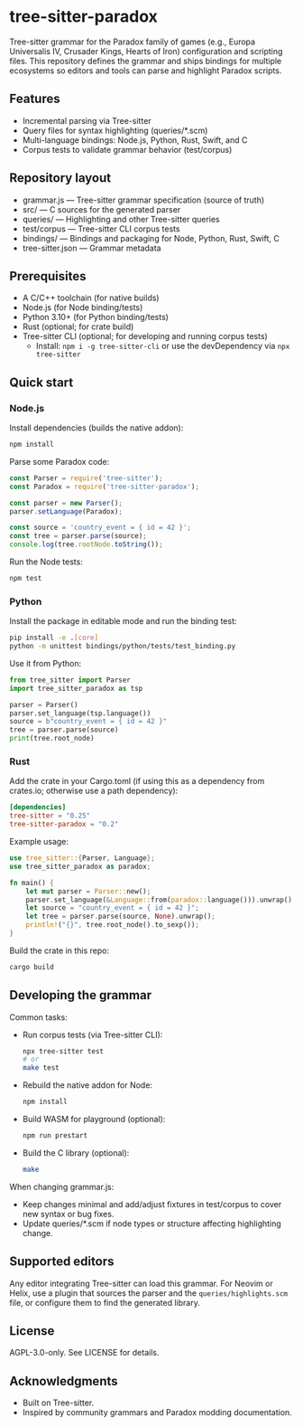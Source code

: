 # tree-sitter-paradox

Tree-sitter grammar for the Paradox family of games (e.g., Europa Universalis IV, Crusader Kings, Hearts of Iron) configuration and scripting files. This repository defines the grammar and ships bindings for multiple ecosystems so editors and tools can parse and highlight Paradox scripts.

## Features
- Incremental parsing via Tree-sitter
- Query files for syntax highlighting (queries/*.scm)
- Multi-language bindings: Node.js, Python, Rust, Swift, and C
- Corpus tests to validate grammar behavior (test/corpus)

## Repository layout
- grammar.js — Tree-sitter grammar specification (source of truth)
- src/ — C sources for the generated parser
- queries/ — Highlighting and other Tree-sitter queries
- test/corpus — Tree-sitter CLI corpus tests
- bindings/ — Bindings and packaging for Node, Python, Rust, Swift, C
- tree-sitter.json — Grammar metadata

## Prerequisites
- A C/C++ toolchain (for native builds)
- Node.js (for Node binding/tests)
- Python 3.10+ (for Python binding/tests)
- Rust (optional; for crate build)
- Tree-sitter CLI (optional; for developing and running corpus tests)
  - Install: `npm i -g tree-sitter-cli` or use the devDependency via `npx tree-sitter`

## Quick start

### Node.js
Install dependencies (builds the native addon):

```sh
npm install
```

Parse some Paradox code:

```js
const Parser = require('tree-sitter');
const Paradox = require('tree-sitter-paradox');

const parser = new Parser();
parser.setLanguage(Paradox);

const source = 'country_event = { id = 42 }';
const tree = parser.parse(source);
console.log(tree.rootNode.toString());
```

Run the Node tests:

```sh
npm test
```

### Python
Install the package in editable mode and run the binding test:

```sh
pip install -e .[core]
python -m unittest bindings/python/tests/test_binding.py
```

Use it from Python:

```py
from tree_sitter import Parser
import tree_sitter_paradox as tsp

parser = Parser()
parser.set_language(tsp.language())
source = b"country_event = { id = 42 }"
tree = parser.parse(source)
print(tree.root_node)
```

### Rust
Add the crate in your Cargo.toml (if using this as a dependency from crates.io; otherwise use a path dependency):

```toml
[dependencies]
tree-sitter = "0.25"
tree-sitter-paradox = "0.2"
```

Example usage:

```rust
use tree_sitter::{Parser, Language};
use tree_sitter_paradox as paradox;

fn main() {
    let mut parser = Parser::new();
    parser.set_language(&Language::from(paradox::language())).unwrap();
    let source = "country_event = { id = 42 }";
    let tree = parser.parse(source, None).unwrap();
    println!("{}", tree.root_node().to_sexp());
}
```

Build the crate in this repo:

```sh
cargo build
```

## Developing the grammar

Common tasks:

- Run corpus tests (via Tree-sitter CLI):
  ```sh
  npx tree-sitter test
  # or
  make test
  ```

- Rebuild the native addon for Node:
  ```sh
  npm install
  ```

- Build WASM for playground (optional):
  ```sh
  npm run prestart
  ```

- Build the C library (optional):
  ```sh
  make
  ```

When changing grammar.js:
- Keep changes minimal and add/adjust fixtures in test/corpus to cover new syntax or bug fixes.
- Update queries/*.scm if node types or structure affecting highlighting change.

## Supported editors
Any editor integrating Tree-sitter can load this grammar. For Neovim or Helix, use a plugin that sources the parser and the `queries/highlights.scm` file, or configure them to find the generated library.

## License
AGPL-3.0-only. See LICENSE for details.

## Acknowledgments
- Built on Tree-sitter.
- Inspired by community grammars and Paradox modding documentation.